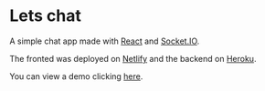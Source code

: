 # Lets chat

A simple chat app made with [React](https://reactjs.org/) and [Socket.IO](https://socket.io/).

The fronted was deployed on [Netlify](https://www.netlify.com/) and the backend on [Heroku](https://www.heroku.com/home).

You can view a demo clicking [here](https://lets-chat-jh.netlify.app/).
